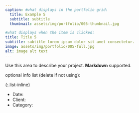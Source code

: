 ```yaml
---
caption: #what displays in the portfolio grid:
  title: Example 5
  subtitle: subtitle
  thumbnail: assets/img/portfolio/005-thumbnail.jpg

#what displays when the item is clicked:
title: Title 5
subtitle: subtitle lorem ipsum dolor sit amet consectetur.
image: assets/img/portfolio/005-full.jpg
alt: image alt text
---
```


Use this area to describe your project. **Markdown** supported.

optional info list (delete if not using):

{:.list-inline}

- Date:
- Client:
- Category:
